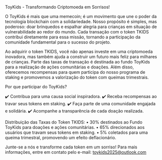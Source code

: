 ToyKids - Transformando Criptomoeda em Sorrisos!

O ToyKids é mais que uma memecoin; é um movimento que une o poder da tecnologia blockchain com a solidariedade. Nosso propósito é simples, mas poderoso: doar brinquedos e espalhar alegria para crianças em situação de vulnerabilidade ao redor do mundo. Cada transação com o token TKIDS contribui diretamente para essa missão, tornando a participação da comunidade fundamental para o sucesso do projeto.

Ao adquirir o token TKIDS, você não apenas investe em uma criptomoeda inovadora, mas também ajuda a construir um futuro mais feliz para milhares de crianças. Parte das taxas de transação é destinada ao fundo ToyKids para a realização de ações comunitárias e doações. Além disso, oferecemos recompensas para quem participa do nosso programa de staking e promovemos a valorização do token com queimas trimestrais.

Por que participar do ToyKids?

✔️ Contribua para uma causa social inspiradora.
✔️ Receba recompensas ao travar seus tokens em staking.
✔️ Faça parte de uma comunidade engajada e solidária.
✔️ Acompanhe a transparência de cada doação realizada.

Distribuição das Taxas do Token TKIDS:
	•	30% destinados ao Fundo ToyKids para doações e ações comunitárias.
	•	65% direcionados aos usuários que travam seus tokens em staking.
	•	5% coletados para uma queima trimestral, promovendo um efeito deflacionário.

Junte-se a nós e transforme cada token em um sorriso!
Para mais informações, entre em contato pelo e-mail: toykids2025@outlook.com
